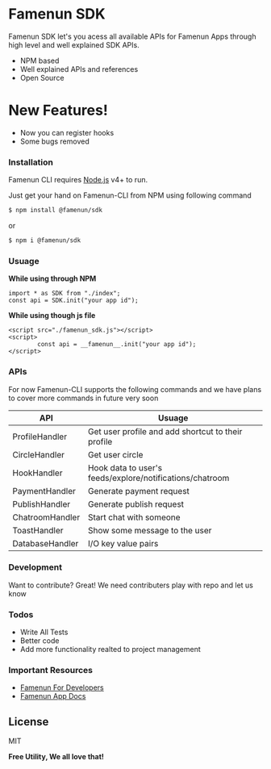 
# Famenun SDK

Famenun SDK let's you acess all available APIs for Famenun Apps through high level and well explained SDK APIs.

  - NPM based
  - Well explained APIs and references
  - Open Source

# New Features!

  - Now you can register hooks
  - Some bugs removed

### Installation

Famenun CLI requires [Node.js](https://nodejs.org/) v4+ to run.

Just get your hand on Famenun-CLI from NPM using following command

```sh
$ npm install @famenun/sdk
```
or
```sh
$ npm i @famenun/sdk
```

### Usuage

**While using through NPM**
```
import * as SDK from "./index";
const api = SDK.init("your app id");
```
**While using though js file**
```
<script src="./famenun_sdk.js"></script>
<script>
        const api = __famenun__.init("your app id");
</script>
```

### APIs

For now Famenun-CLI supports the following commands and we have plans to cover more commands in future very soon

| API | Usuage |
| ------ | ------ |
| ProfileHandler | Get user profile and add shortcut to their profile |
| CircleHandler | Get user circle |
| HookHandler | Hook data to user's feeds/explore/notifications/chatroom  |
| PaymentHandler | Generate payment request  |
| PublishHandler | Generate publish request  |
| ChatroomHandler | Start chat with someone  |
| ToastHandler | Show some message to the user  |
| DatabaseHandler | I/O key value pairs  |

### Development

Want to contribute? Great!
We need contributers
play with repo and let us know

### Todos

 - Write All Tests
 - Better code
 - Add more functionality realted to project management

### Important Resources

 - [Famenun For Developers](https://developers.famenun.com/)
 - [Famenun App Docs](https://developers.famenun.com/docs)

License
----

MIT


**Free Utility, We all love that!**
